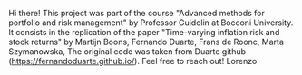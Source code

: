 Hi there!
This project was part of the course "Advanced methods for portfolio and risk management" by Professor Guidolin at Bocconi University.
It consists in the replication of the paper "Time-varying inflation risk and stock returns" by Martijn Boons, Fernando Duarte, Frans de Roonc, Marta Szymanowska,
The original code was taken from Duarte github (https://fernandoduarte.github.io/).
Feel free to reach out!
Lorenzo
